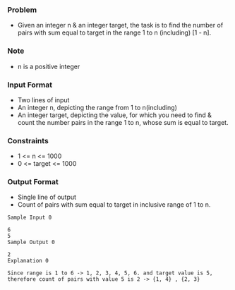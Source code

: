 ### Problem
- Given an integer n & an integer target, the task is to find the number of pairs with sum equal to target in the range 1 to n (including) [1 - n].

### Note
- n is a positive integer

### Input Format
- Two lines of input
- An integer n, depicting the range from 1 to n(including)
- An integer target, depicting the value, for which you need to find & count the number pairs in the range 1 to n, whose sum is equal to target.

### Constraints
- 1 <= n <= 1000
- 0 <= target <= 1000

### Output Format
- Single line of output
- Count of pairs with sum equal to target in inclusive range of 1 to n.

```
Sample Input 0

6
5
Sample Output 0

2
Explanation 0

Since range is 1 to 6 -> 1, 2, 3, 4, 5, 6. and target value is 5, therefore count of pairs with value 5 is 2 -> {1, 4} , {2, 3}
```